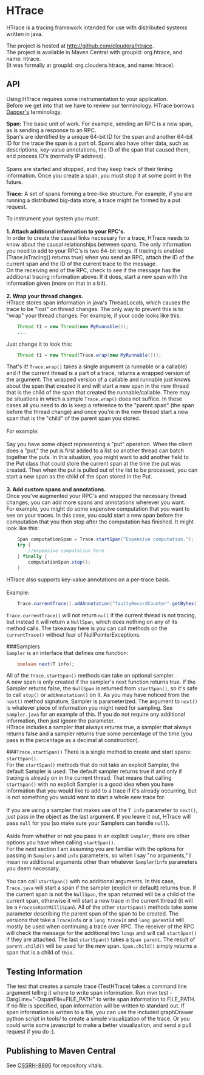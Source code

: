 HTrace
======
HTrace is a tracing framework intended for use with distributed systems written in java.  

The project is hosted at http://github.com/cloudera/htrace.  
The project is available in Maven Central with groupId: org.htrace, and name: htrace.  
(It was formally at groupId: org.cloudera.htrace, and name: htrace).  

API
---
Using HTrace requires some instrumentation to your application.  
Before we get into that we have to review our terminology.  HTrace
borrows [Dapper's](http://research.google.com/pubs/pub36356.html)
terminology.  
  
<b>Span:</b> The basic unit of work. For example, sending an RPC is a
new span, as is sending a response to an RPC.  
Span's are identified by a unique 64-bit ID for the span and another
64-bit ID for the trace the span is a part of.  Spans also have other
data, such as descriptions, key-value annotations, the ID of the span
that caused them, and process ID's (normally IP address).  
<br>
Spans are started and stopped, and they keep track of their timing
information.  Once you create a span, you must stop it at some point
in the future.  
  
<b>Trace:</b> A set of spans forming a tree-like structure.  For
example, if you are running a distributed big-data store, a trace
might be formed by a put request. 

To instrument your system you must:  
<br>
<b>1. Attach additional information to your RPC's.</b>  
In order to create the causal links necessary for a trace, HTrace
needs to know about the causal
relationships between spans.  The only information you need to add to
your RPC's is two 64-bit longs.  If tracing is enabled (Trace.isTracing()
returns true) when you send an RPC, attach the ID of the current span
and the ID of the current trace to the message.  
On the receiving end of the RPC, check to see if the message has the
additional tracing information above.  If it does, start a new span
with the information given (more on that in a bit).  
<br>
<b>2. Wrap your thread changes.</b>  
HTrace stores span information in java's ThreadLocals, which causes
the trace to be "lost" on thread changes. The only way to prevent
this is to "wrap" your thread changes. For example, if your code looks
like this:

````java
    Thread t1 = new Thread(new MyRunnable());
    ...  
````

Just change it to look this:  

````java
    Thread t1 = new Thread(Trace.wrap(new MyRunnable()));
````

That's it! `Trace.wrap()` takes a single argument (a runnable or a
callable) and if the current thread is a part of a trace, returns a
wrapped version of the argument.  The wrapped version of a callable
and runnable just knows about the span that created it and will start
a new span in the new thread that is the child of the span that
created the runnable/callable.  There may be situations in which a
simple `Trace.wrap()` does not suffice.  In these cases all you need
to do is keep a reference to the "parent span" (the span before the
thread change) and once you're in the new thread start a new span that
is the "child" of the parent span you stored.  
<br>
For example:  
<br>
Say you have some object representing a "put" operation.  When the
client does a "put," the put is first added to a list so another
thread can batch together the puts. In this situation, you
might want to add another field to the Put class that could store the
current span at the time the put was created.  Then when the put is
pulled out of the list to be processed, you can start a new span as
the child of the span stored in the Put.  
<br>
<b>3. Add custom spans and annotations.</b>  
Once you've augmented your RPC's and wrapped the necessary thread
changes, you can add more spans and annotations wherever you want.  
For example, you might do some expensive computation that you want to
see on your traces.  In this case, you could start a new span before
the computation that you then stop after the computation has
finished. It might look like this:  

````java
    Span computationSpan = Trace.startSpan("Expensive computation.");  
    try {  
        //expensive computation here  
    } finally {  
        computationSpan.stop();  
    }  
````

HTrace also supports key-value annotations on a per-trace basis.  
<br>
Example:

````java
    Trace.currentTrace().addAnnotation("faultyRecordCounter".getBytes(), "1".getBytes());
````

`Trace.currentTrace()` will not return `null` if the current thread is
not tracing, but instead it will return a `NullSpan`, which does
nothing on any of its method calls. The takeaway here is you can call
methods on the `currentTrace()` without fear of NullPointerExceptions.

###Samplers  
`Sampler` is an interface that defines one function:  

````java
    boolean next(T info);
````

All of the `Trace.startSpan()` methods can take an optional sampler.  
A new span is only created if the sampler's next function returns
true.  If the Sampler returns false, the `NullSpan` is returned from
`startSpan()`, so it's safe to call `stop()` or `addAnnotation()` on it.
As you may have noticed from the `next()` method signature, Sampler is
parameterized.  The argument to `next()` is whatever piece of
information you might need for sampling.  See `Sampler.java` for an
example of this.  If you do not require any additional information,
then just ignore the parameter.  
HTrace includes  a sampler that always returns true, a
sampler that always returns false and a sampler returns true some
percentage of the time (you pass in the percentage as a decimal at construction). 

###`Trace.startSpan()` 
There is a single method to create and start spans: `startSpan()`.  
For the `startSpan()` methods that do not take an explicit Sampler, the
default Sampler is used.  The default sampler returns true if and only
if tracing is already on in the current thread.  That means that
calling `startSpan()` with no explicit Sampler is a good idea when you
have information that you would like to add to a trace if it's already
occurring, but is not something you would want to start a whole new
trace for.  
<br>
If you are using a sampler that makes use of the `T info` parameter to
`next()`, just pass in the object as the last argument.  If you leave it
out, HTrace will pass `null` for you (so make sure your Samplers can
handle `null`).  
<br>
Aside from whether or not you pass in an explicit `Sampler`, there are
other options you have when calling `startSpan()`.  
For the next section I am assuming you are familiar with the options
for passing in `Samplers` and `info` parameters, so when I say "no
arguments," I mean no additional arguments other than whatever
`Sampler`/`info` parameters you deem necessary.  
<br>
You can call `startSpan()` with no additional arguments.
In this case, `Trace.java` will start a span if the sampler (explicit
or default) returns true. If the current span is not the `NullSpan`, the span
returned will be a child of the current span, otherwise it will start
a new trace in the current thread (it will be a
`ProcessRootMilliSpan`). All of the other `startSpan()` methods take some
parameter describing the parent span of the span to be created. The
versions that take a `TraceInfo` or a `long traceId` and `long
parentId` will mostly be used when continuing a trace over RPC. The
receiver of the RPC will check the message for the additional two
`longs` and will call `startSpan()` if they are attached.  The last
`startSpan()` takes a `Span parent`.  The result of `parent.child()`
will be used for the new span.  `Span.child()` simply returns a span
that is a child of `this`. 

Testing Information
-------------------------------

The test that creates a sample trace (TestHTrace) takes a command line argument telling it where to write span information. Run mvn test -DargLine="-DspanFile=FILE\_PATH" to write span information to FILE_PATH. If no file is specified, span information will be written to standard out. If span information is written to a file, you can use the included graphDrawer python script in tools/ to create a simple visualization of the trace. Or you could write some javascript to make a better visualization, and send a pull request if you do :). 

Publishing to Maven Central
-------------------------------
See [OSSRH-8896](https://issues.sonatype.org/browse/OSSRH-8896)
for repository vitals.
